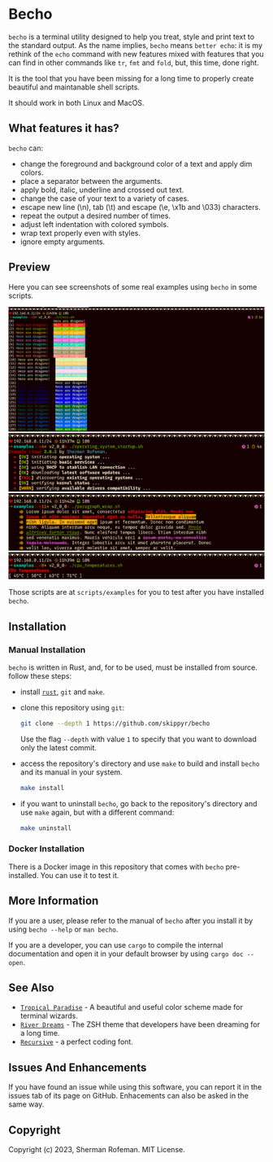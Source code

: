 # Becho

`becho` is a terminal utility designed to help you treat, style and print text
to the standard output. As the name implies, `becho` means `better echo`: 
it is my rethink of the `echo` command with new features mixed with features
that you can find in other commands like `tr`, `fmt` and `fold`, but, this
time, done right.

It is the tool that you have been missing for a long time to properly create
beautiful and maintanable shell scripts.

It should work in both Linux and MacOS.


## What features it has?
`becho` can:

  + change the foreground and background color of a text and apply dim colors.
  + place a separator between the arguments.
  + apply bold, italic, underline and crossed out text.
  + change the case of your text to a variety of cases.
  + escape new line (\n), tab (\t) and escape (\e, \x1b and \033) characters.
  + repeat the output a desired number of times.
  + adjust left indentation with colored symbols.
  + wrap text properly even with styles.
  + ignore empty arguments.


## Preview

Here you can see screenshots of some real examples using `becho` in some
scripts.

![](images/preview/colors.png)
![](images/preview/operating_system_startup.png)
![](images/preview/paragraph_wrap.png)
![](images/preview/cpu_temperatures.png)

Those scripts are at `scripts/examples` for you to test after you have
installed `becho`.

## Installation


### Manual Installation

`becho` is written in Rust, and, for to be used, must be installed from source.
follow these steps:

  + install [`rust`](https://www.rust-lang.org), `git` and `make`.
  + clone this repository using `git`:

    ```bash
    git clone --depth 1 https://github.com/skippyr/becho
    ```

    Use the flag `--depth` with value `1` to specify that you want to download
    only the latest commit.

  + access the repository's directory and use `make` to build and install
    `becho` and its manual in your system.

    ```bash
    make install
    ```

  + if you want to uninstall `becho`, go back to the repository's directory
    and use `make` again, but with a different command:

    ```bash
    make uninstall
    ```
   

### Docker Installation

There is a Docker image in this repository that comes with `becho`
pre-installed. You can use it to test it.


## More Information

If you are a user, please refer to the manual of `becho` after you install it by
using `becho --help` or `man becho`.

If you are a developer, you can use `cargo` to compile the internal
documentation and open it in your default browser by using `cargo doc --open`.


## See Also

  + [`Tropical Paradise`](https://github.com/skippyr/tropical_paradise) - A
    beautiful and useful color scheme made for terminal wizards.
  + [`River Dreams`](https://github.com/skippyr/river_dreams) - The ZSH theme
    that developers have been dreaming for a long time.
  + [`Recursive`](https://github.com/arrowtype/recursive) - a perfect coding
    font.


## Issues And Enhancements

If you have found an issue while using this software, you can report it in
the issues tab of its page on GitHub. Enhacements can also be asked in the
same way.


## Copyright

Copyright (c) 2023, Sherman Rofeman. MIT License.
